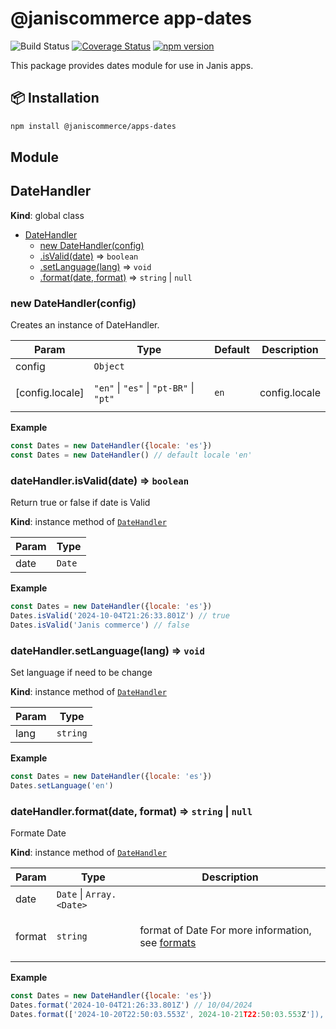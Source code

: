 # @janiscommerce app-dates

![Build Status](https://github.com/janis-commerce/apps-dates/workflows/Build%20Status/badge.svg)
[![Coverage Status](https://coveralls.io/repos/github/janis-commerce/apps-dates/badge.svg?branch=master)](https://coveralls.io/github/janis-commerce/apps-dates?branch=master)
[![npm version](https://badge.fury.io/js/%40janiscommerce%2Fapps-dates.svg)](https://www.npmjs.com/package/@janiscommerce/apps-dates)

This package provides dates module for use in Janis apps.

## 📦 Installation
```sh
npm install @janiscommerce/apps-dates
```

## Module
<a name="DateHandler"></a>

## DateHandler
**Kind**: global class  

* [DateHandler](#DateHandler)
    * [new DateHandler(config)](#new_DateHandler_new)
    * [.isValid(date)](#DateHandler+isValid) ⇒ <code>boolean</code>
    * [.setLanguage(lang)](#DateHandler+setLanguage) ⇒ <code>void</code>
    * [.format(date, format)](#DateHandler+format) ⇒ <code>string</code> \| <code>null</code>

<a name="new_DateHandler_new"></a>

### new DateHandler(config)
<p>Creates an instance of DateHandler.</p>


| Param | Type | Default | Description |
| --- | --- | --- | --- |
| config | <code>Object</code> |  |  |
| [config.locale] | <code>&quot;en&quot;</code> \| <code>&quot;es&quot;</code> \| <code>&quot;pt-BR&quot;</code> \| <code>&quot;pt&quot;</code> | <code>en</code> | <p>config.locale</p> |

**Example**  
```js
const Dates = new DateHandler({locale: 'es'})
const Dates = new DateHandler() // default locale 'en'
```
<a name="DateHandler+isValid"></a>

### dateHandler.isValid(date) ⇒ <code>boolean</code>
<p>Return true or false if date is Valid</p>

**Kind**: instance method of [<code>DateHandler</code>](#DateHandler)  

| Param | Type |
| --- | --- |
| date | <code>Date</code> | 

**Example**  
```js
const Dates = new DateHandler({locale: 'es'})
Dates.isValid('2024-10-04T21:26:33.801Z') // true
Dates.isValid('Janis commerce') // false
```
<a name="DateHandler+setLanguage"></a>

### dateHandler.setLanguage(lang) ⇒ <code>void</code>
<p>Set language if need to be change</p>

**Kind**: instance method of [<code>DateHandler</code>](#DateHandler)  

| Param | Type |
| --- | --- |
| lang | <code>string</code> | 

**Example**  
```js
const Dates = new DateHandler({locale: 'es'})
Dates.setLanguage('en')
```
<a name="DateHandler+format"></a>

### dateHandler.format(date, format) ⇒ <code>string</code> \| <code>null</code>
<p>Formate Date</p>

**Kind**: instance method of [<code>DateHandler</code>](#DateHandler)  

| Param | Type | Description |
| --- | --- | --- |
| date | <code>Date</code> \| <code>Array.&lt;Date&gt;</code> |  |
| format | <code>string</code> | <p>format of Date For more information, see <a href="https://date-fns.org/v4.1.0/docs/format">formats</a></p> |

**Example**  
```js
const Dates = new DateHandler({locale: 'es'})
Dates.format('2024-10-04T21:26:33.801Z') // 10/04/2024
Dates.format(['2024-10-20T22:50:03.553Z', 2024-10-21T22:50:03.553Z']), // '10/20 19:50 - 10/21 19:50
```

